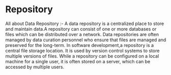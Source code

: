 # Repository
All about Data Repository :-
       A data repository is a 
centralized place to store and 
maintain data.A repository can 
consist of one or more databases
or files which can be distributed
over a network. Data repositories
are often managed by data curation
personnel who ensure that files are
managed and preserved for the long-term.
     In software development,a
repository is a central file
storage location. It is used by
version control systems to store
multiple versions of files. While
a repository can be configured on
a local machine for a single user,
it is often stored on a server,
which can be accessed by multiple users.
